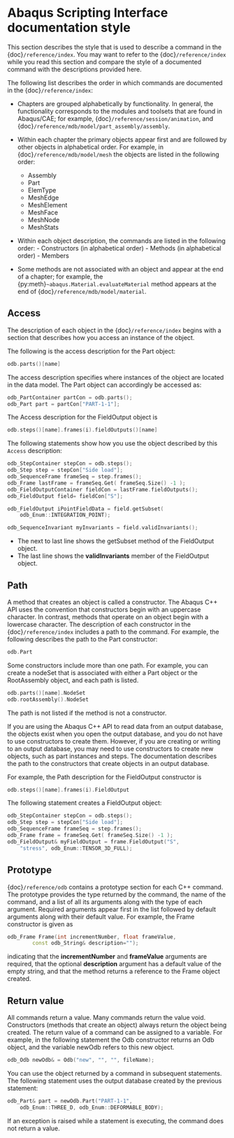 # Abaqus Scripting Interface documentation style

This section describes the style that is used to describe a command in the {doc}`/reference/index`. You may want to refer to the {doc}`/reference/index` while you read this section and compare the style of a documented command with the descriptions provided here.

The following list describes the order in which commands are documented in the {doc}`/reference/index`:

- Chapters are grouped alphabetically by functionality. In general, the functionality corresponds to the modules and toolsets that are found in Abaqus/CAE; for example, {doc}`/reference/session/animation`, and {doc}`/reference/mdb/model/part_assembly/assembly`.

- Within each chapter the primary objects appear first and are followed by other objects in alphabetical order. For example, in {doc}`/reference/mdb/model/mesh` the objects are listed in the following order:

  - Assembly
  - Part
  - ElemType
  - MeshEdge
  - MeshElement
  - MeshFace
  - MeshNode
  - MeshStats

- Within each object description, the commands are listed in the following order:
  \- Constructors (in alphabetical order)
  \- Methods (in alphabetical order)
  \- Members

- Some methods are not associated with an object and appear at the end of a chapter; for example, the {py:meth}`~abaqus.Material.evaluateMaterial` method appears at the end of {doc}`/reference/mdb/model/material`.

## Access

The description of each object in the {doc}`/reference/index` begins with a section that describes how you access an instance of the object.

The following is the access description for the Part object:

```cpp
odb.parts()[name]
```

The access description specifies where instances of the object are located in the data model. The Part object can accordingly be accessed as:

```cpp
odb_PartContainer partCon = odb.parts();
odb_Part part = partCon["PART-1-1"];
```

The Access description for the FieldOutput object is

```cpp
odb.steps()[name].frames(i).fieldOutputs()[name]
```

The following statements show how you use the object described by this `Access` description:

```cpp
odb_StepContainer stepCon = odb.steps();
odb_Step step = stepCon["Side load"];
odb_SequenceFrame frameSeq = step.frames();
odb_Frame lastFrame = frameSeq.Get( frameSeq.Size() -1 );
odb_FieldOutputContainer fieldCon = lastFrame.fieldOutputs();
odb_FieldOutput field= fieldCon["S"];

odb_FieldOutput iPointFieldData = field.getSubset(
    odb_Enum::INTEGRATION_POINT);

odb_SequenceInvariant myInvariants = field.validInvariants();
```

- The next to last line shows the getSubset method of the FieldOutput object.
- The last line shows the **validInvariants** member of the FieldOutput object.

## Path

A method that creates an object is called a constructor. The Abaqus C++ API uses the convention that constructors begin with an uppercase character. In contrast, methods that operate on an object begin with a lowercase character. The description of each constructor in the {doc}`/reference/index` includes a path to the command. For example, the following describes the path to the Part constructor:

```cpp
odb.Part
```

Some constructors include more than one path. For example, you can create a nodeSet that is associated with either a Part object or the RootAssembly object, and each path is listed.

```cpp
odb.parts()[name].NodeSet
odb.rootAssembly().NodeSet
```

The path is not listed if the method is not a constructor.

If you are using the Abaqus C++ API to read data from an output database, the objects exist when you open the output database, and you do not have to use constructors to create them. However, if you are creating or writing to an output database, you may need to use constructors to create new objects, such as part instances and steps. The documentation describes the path to the constructors that create objects in an output database.

For example, the Path description for the FieldOutput constructor is

```cpp
odb.steps()[name].frames(i).FieldOutput
```

The following statement creates a FieldOutput object:

```cpp
odb_StepContainer stepCon = odb.steps();
odb_Step step = stepCon["Side load"];
odb_SequenceFrame frameSeq = step.frames();
odb_Frame frame = frameSeq.Get( frameSeq.Size() -1 );
odb_FieldOutput& myFieldOutput = frame.FieldOutput("S",
    "stress", odb_Enum::TENSOR_3D_FULL);
```

## Prototype

{doc}`/reference/odb` contains a prototype section for each C++ command. The prototype provides the type returned by the command, the name of the command, and a list of all its arguments along with the type of each argument. Required arguments appear first in the list followed by default arguments along with their default value. For example, the Frame constructor is given as

```cpp
odb_Frame Frame(int incrementNumber, float frameValue,
        const odb_String& description="");
```

indicating that the **incrementNumber** and **frameValue** arguments are required, that the optional **description** argument has a default value of the empty string, and that the method returns a reference to the Frame object created.

## Return value

All commands return a value. Many commands return the value void. Constructors (methods that create an object) always return the object being created. The return value of a command can be assigned to a variable. For example, in the following statement the Odb constructor returns an Odb object, and the variable newOdb refers to this new object.

```cpp
odb_Odb newOdb& = Odb("new", "", "", fileName);
```

You can use the object returned by a command in subsequent statements. The following statement uses the output database created by the previous statement:

```cpp
odb_Part& part = newOdb.Part("PART-1-1",
    odb_Enum::THREE_D, odb_Enum::DEFORMABLE_BODY);
```

If an exception is raised while a statement is executing, the command does not return a value.
